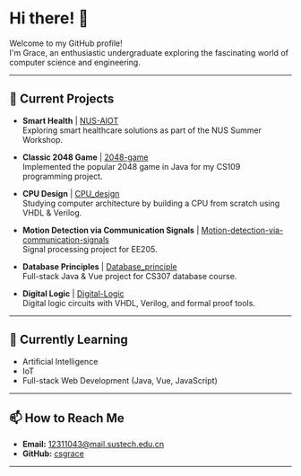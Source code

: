 # Hi there! 👋

Welcome to my GitHub profile!  
I'm Grace, an enthusiastic undergraduate exploring the fascinating world of computer science and engineering. 

---

## 🔭 Current Projects
- **Smart Health** | [NUS-AIOT](https://github.com/csgrace/NUS-AIOT)  
  Exploring smart healthcare solutions as part of the NUS Summer Workshop.

- **Classic 2048 Game** | [2048-game](https://github.com/csgrace/2048-game)  
  Implemented the popular 2048 game in Java for my CS109 programming project.

- **CPU Design** | [CPU_design](https://github.com/csgrace/CPU_design)  
  Studying computer architecture by building a CPU from scratch using VHDL & Verilog.

- **Motion Detection via Communication Signals** | [Motion-detection-via-communication-signals](https://github.com/csgrace/Motion-detection-via-communication-signals)  
  Signal processing project for EE205.

- **Database Principles** | [Database_principle](https://github.com/csgrace/Database_principle)  
  Full-stack Java & Vue project for CS307 database course.

- **Digital Logic** | [Digital-Logic](https://github.com/csgrace/Digital-Logic)  
  Digital logic circuits with VHDL, Verilog, and formal proof tools.

---

## 🌱 Currently Learning

- Artificial Intelligence 
- IoT
- Full-stack Web Development (Java, Vue, JavaScript)

---


## 📫 How to Reach Me

- **Email:** 12311043@mail.sustech.edu.cn
- **GitHub:** [csgrace](https://github.com/csgrace)

---


<!--
![Grace's GitHub stats](https://github-readme-stats.vercel.app/api?username=csgrace&show_icons=true&theme=tokyonight)
-->
